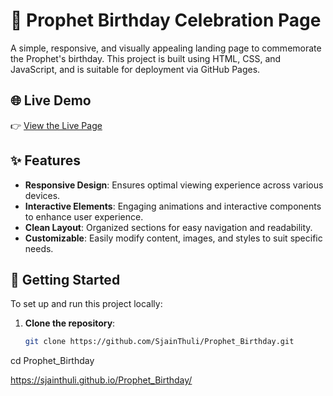 # 🎉 Prophet Birthday Celebration Page

A simple, responsive, and visually appealing landing page to commemorate the Prophet's birthday. This project is built using HTML, CSS, and JavaScript, and is suitable for deployment via GitHub Pages.

## 🌐 Live Demo

👉 [View the Live Page](https://sjainthuli.github.io/Prophet_Birthday/)


## ✨ Features

- **Responsive Design**: Ensures optimal viewing experience across various devices.
- **Interactive Elements**: Engaging animations and interactive components to enhance user experience.
- **Clean Layout**: Organized sections for easy navigation and readability.
- **Customizable**: Easily modify content, images, and styles to suit specific needs.

## 🚀 Getting Started

To set up and run this project locally:

1. **Clone the repository**:

   ```bash
   git clone https://github.com/SjainThuli/Prophet_Birthday.git
cd Prophet_Birthday

https://sjainthuli.github.io/Prophet_Birthday/
